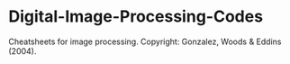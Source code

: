 # Digital-Image-Processing-Codes
Cheatsheets for image processing.
Copyright: Gonzalez, Woods & Eddins (2004).
